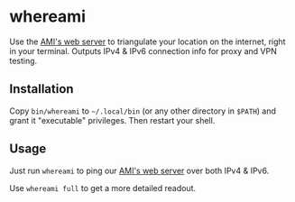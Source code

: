 # whereami
Use the [AMI's web server](https://whereami.bestpoint.institute) to triangulate your location on the internet, right in your terminal. Outputs IPv4 &amp; IPv6 connection info for proxy and VPN testing.

## Installation
Copy `bin/whereami` to `~/.local/bin` (or any other directory in `$PATH`) and grant it "executable" privileges. Then restart your shell.

## Usage
Just run `whereami` to ping our [AMI's web server](https://whereami.bestpoint.institute) over both IPv4 & IPv6.

Use `whereami full` to get a more detailed readout.
